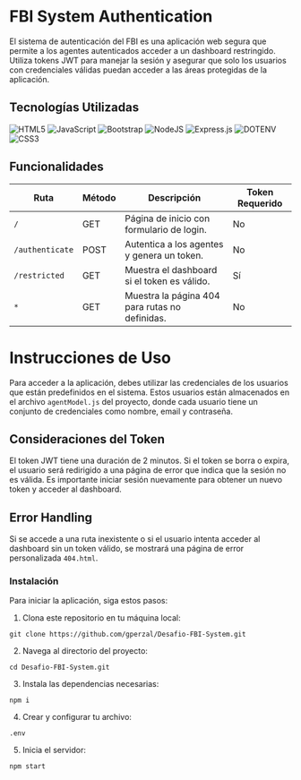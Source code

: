 # FBI System Authentication

El sistema de autenticación del FBI es una aplicación web segura que permite a los agentes autenticados acceder a un dashboard restringido. Utiliza tokens JWT para manejar la sesión y asegurar que solo los usuarios con credenciales válidas puedan acceder a las áreas protegidas de la aplicación.


## Tecnologías Utilizadas

![HTML5](https://img.shields.io/badge/html5-%23E34F26.svg?style=for-the-badge&logo=html5&logoColor=white) ![JavaScript](https://img.shields.io/badge/javascript-%23323330.svg?style=for-the-badge&logo=javascript&logoColor=%23F7DF1E) ![Bootstrap](https://img.shields.io/badge/bootstrap-%238511FA.svg?style=for-the-badge&logo=bootstrap&logoColor=white) ![NodeJS](https://img.shields.io/badge/node.js-6DA55F?style=for-the-badge&logo=node.js&logoColor=white) ![Express.js](https://img.shields.io/badge/express.js-%23404d59.svg?style=for-the-badge&logo=express&logoColor=%2361DAFB) ![DOTENV](https://img.shields.io/badge/dotenv-0000?style=for-the-badge&logo=dotenv&logoColor=fff&color=b0a321) 
![CSS3](https://img.shields.io/badge/css3-%231572B6.svg?style=for-the-badge&logo=css3&logoColor=white)

## Funcionalidades

| Ruta            | Método | Descripción                               | Token Requerido |
|-----------------|--------|-------------------------------------------|-----------------|
| `/`             | GET    | Página de inicio con formulario de login. | No              |
| `/authenticate` | POST   | Autentica a los agentes y genera un token.| No              |
| `/restricted`   | GET    | Muestra el dashboard si el token es válido.| Sí             |
| `*`             | GET    | Muestra la página 404 para rutas no definidas.| No          |


# Instrucciones de Uso

Para acceder a la aplicación, debes utilizar las credenciales de los usuarios que están predefinidos en el sistema. Estos usuarios están almacenados en el archivo `agentModel.js` del proyecto, donde cada usuario tiene un conjunto de credenciales como nombre, email y contraseña.


## Consideraciones del Token

El token JWT tiene una duración de 2 minutos. Si el token se borra o expira, el usuario será redirigido a una página de error que indica que la sesión no es válida. Es importante iniciar sesión nuevamente para obtener un nuevo token y acceder al dashboard.

## Error Handling

Si se accede a una ruta inexistente o si el usuario intenta acceder al dashboard sin un token válido, se mostrará una página de error personalizada `404.html`.

### Instalación

Para iniciar la aplicación, siga estos pasos:

1. Clona este repositorio en tu máquina local:

```git clone https://github.com/gperzal/Desafio-FBI-System.git```

2. Navega al directorio del proyecto:

```cd Desafio-FBI-System.git```

3. Instala las dependencias necesarias:

```npm i```

4. Crear y configurar tu archivo:

 ```.env```

5. Inicia el servidor:

```npm start```